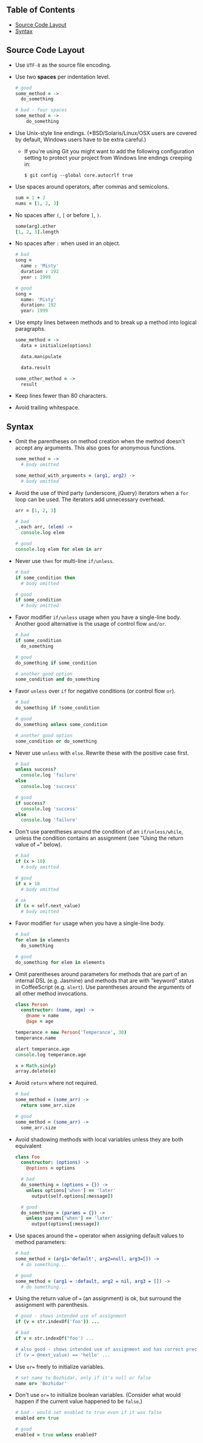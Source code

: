 ## Table of Contents

* [Source Code Layout](#source-code-layout)
* [Syntax](#syntax)

## Source Code Layout

* Use `UTF-8` as the source file encoding.
* Use two **spaces** per indentation level.

    ```Coffeescript
    # good
    some_method = ->
      do_something

    # bad - four spaces
    some_method = ->
        do_something
    ```

* Use Unix-style line endings. (*BSD/Solaris/Linux/OSX users are covered by default,
  Windows users have to be extra careful.)
    * If you're using Git you might want to add the following
    configuration setting to protect your project from Windows line
    endings creeping in:

        ```$ git config --global core.autocrlf true```

* Use spaces around operators, after commas and semicolons.

    ```Coffeescript
    sum = 1 + 2
    nums = [1, 2, 3]
    ```

* No spaces after `(`, `[` or before `]`, `)`.

    ```Coffeescript
    some(arg).other
    [1, 2, 3].length
    ```
    
* No spaces after `:` when used in an object.

    ```Coffeescript
    # bad
    song =
      name : 'Misty'
      duration : 192
      year : 1999

    # good
    song =
      name: 'Misty'
      duration: 192
      year: 1999
    ```

* Use empty lines between methods and to break up a method into logical
  paragraphs.

    ```Coffeescript
    some_method = ->
      data = initialize(options)

      data.manipulate

      data.result

    some_other_method = ->
      result
    ```

* Keep lines fewer than 80 characters.
* Avoid trailing whitespace.

## Syntax

* Omit the parentheses on method creation when the method doesn't accept any
  arguments. This also goes for anonymous functions.

     ```Coffeescript
     some_method = ->
       # body omitted

     some_method_with_arguments = (arg1, arg2) ->
       # body omitted
     ```

* Avoid the use of third party (underscore, jQuery) iterators when
  a `for` loop can be used. The iterators add unnecessary overhead.

    ```Coffeescript
    arr = [1, 2, 3]

    # bad
    _.each arr, (elem) ->
      console.log elem

    # good
    console.log elem for elem in arr
    ```

* Never use `then` for multi-line `if/unless`.

    ```Coffeescript
    # bad
    if some_condition then
      # body omitted

    # good
    if some_condition
      # body omitted
    ```

* Favor modifier `if/unless` usage when you have a single-line
  body. Another good alternative is the usage of control flow `and/or`.

    ```Coffeescript
    # bad
    if some_condition
      do_something

    # good
    do_something if some_condition

    # another good option
    some_condition and do_something
    ```

* Favor `unless` over `if` for negative conditions (or control
  flow `or`).

    ```Coffeescript
    # bad
    do_something if !some_condition

    # good
    do_something unless some_condition

    # another good option
    some_condition or do_something
    ```

* Never use `unless` with `else`. Rewrite these with the positive case first.

    ```Coffeescript
    # bad
    unless success?
      console.log 'failure'
    else
      console.log 'success'

    # good
    if success?
      console.log 'success'
    else
      console.log 'failure'
    ```

* Don't use parentheses around the condition of an `if/unless/while`,
  unless the condition contains an assignment (see "Using the return
  value of `=`" below).

    ```Coffeescript
    # bad
    if (x > 10)
      # body omitted

    # good
    if x > 10
      # body omitted

    # ok
    if (x = self.next_value)
      # body omitted
    ```

* Favor modifier `for` usage when you have a single-line
  body.

    ```Coffeescript
    # bad
    for elem in elements
      do_something

    # good
    do_something for elem in elements
    ```

* Omit parentheses around parameters for methods that are part of an
  internal DSL (e.g. Jasmine) and methods that are with  "keyword"
  status in CoffeeScript (e.g. `alert`). Use parentheses around the
  arguments of all other method invocations.

    ```Coffeescript
    class Person
      constructor: (name, age) ->
        @name = name
        @age = age

    temperance = new Person('Temperance', 30)
    temperance.name

    alert temperance.age
    console.log temperance.age

    x = Math.sin(y)
    array.delete(e)
    ```

* Avoid `return` where not required.

    ```Coffeescript
    # bad
    some_method = (some_arr) ->
      return some_arr.size

    # good
    some_method = (some_arr) ->
      some_arr.size
    ```

* Avoid shadowing methods with local variables unless they are both equivalent

    ```Coffeescript
    class Foo
      constructor: (options) ->
        @options = options

      # bad
      do_something = (options = {}) ->
        unless options['when'] == 'later'
          output(self.options[:message])

      # good
      do_something = (params = {}) ->
        unless params['when'] == 'later'
          output(options[:message])
    ```


* Use spaces around the `=` operator when assigning default values to method parameters:

    ```Coffeescript
    # bad
    some_method = (arg1='default', arg2=null, arg3=[]) ->
      # do something...

    # good
    some_method = (arg1 = :default, arg2 = nil, arg3 = []) ->
      # do something...
    ```

* Using the return value of `=` (an assignment) is ok, but surround the
  assignment with parenthesis.

    ```Coffeescript
    # good - shows intended use of assignment
    if (v = str.indexOf('foo')) ...

    # bad
    if v = str.indexOf("foo') ...

    # also good - shows intended use of assignment and has correct precedence.
    if (v = @next_value) == 'hello' ...
    ```

* Use `or=` freely to initialize variables.

    ```Coffeescript
    # set name to Bozhidar, only if it's null or false
    name or= 'Bozhidar'
    ```

* Don't use `or=` to initialize boolean variables. (Consider what
would happen if the current value happened to be `false`.)

    ```Coffeescript
    # bad - would set enabled to true even if it was false
    enabled or= true

    # good
    enabled = true unless enabled?
    ```